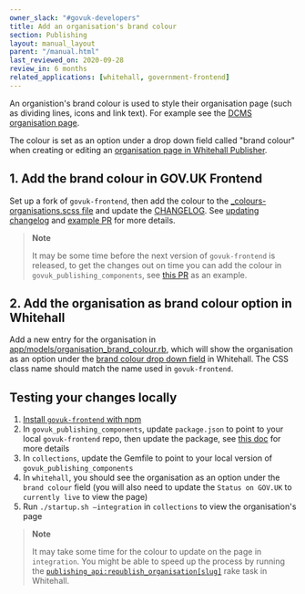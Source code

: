 ```yaml
---
owner_slack: "#govuk-developers"
title: Add an organisation's brand colour
section: Publishing
layout: manual_layout
parent: "/manual.html"
last_reviewed_on: 2020-09-28
review_in: 6 months
related_applications: [whitehall, government-frontend]
---
```


An organistion's brand colour is used to style their organisation page (such as
dividing lines, icons and link text). For example
see the [DCMS organisation page](https://www.gov.uk/government/organisations/department-for-digital-culture-media-sport).

The colour is set as an option under a drop down field called "brand colour" when
creating or editing an [organisation page in Whitehall Publisher](https://whitehall-admin.publishing.service.gov.uk/government/admin/organisations).

## 1. Add the brand colour in GOV.UK Frontend

Set up a fork of `govuk-frontend`, then add the colour to the [_colours-organisations.scss file](https://github.com/alphagov/govuk-frontend/blob/master/src/govuk/settings/_colours-organisations.scss) and update the [CHANGELOG](https://github.com/alphagov/govuk-frontend/blob/master/CHANGELOG.md).
See [updating changelog](https://github.com/alphagov/govuk-frontend/blob/master/docs/contributing/versioning.md#updating-changelog) and [example PR](https://github.com/alphagov/govuk-frontend/pull/1918) for more details.

> **Note**
>
> It may be some time before the next version of `govuk-frontend` is released,
to get the changes out on time you can add the colour in `govuk_publishing_components`,
see [this PR](https://github.com/alphagov/govuk_publishing_components/pull/1648)
as an example.

## 2. Add the organisation as brand colour option in Whitehall

Add a new entry for the organisation in [app/models/organisation_brand_colour.rb](https://github.com/alphagov/whitehall/blob/master/app/models/organisation_brand_colour.rb), which will show
the organisation as an option under the [brand colour drop down field](https://github.com/alphagov/whitehall/blob/52aff8f61a29b3999054b5b5c94875a5534eaf9a/app/views/admin/organisations/_form.html.erb#L25) in Whitehall.
The CSS class name should match the name used in `govuk-frontend`.

## Testing your changes locally

1. [Install `govuk-frontend` with npm](https://github.com/alphagov/govuk-frontend/blob/master/docs/contributing/running-locally.md)
2. In `govuk_publishing_components`, update `package.json` to point to your local
  `govuk-frontend` repo, then update the package, see [this doc](https://github.com/alphagov/govuk-frontend/blob/master/docs/contributing/tasks.md) for more details
3. In `collections`, update the Gemfile to point to your local version of
  `govuk_publishing_components`
4. In `whitehall`, you should see the organisation as an option under the `brand
  colour` field (you will also need to update the `Status on GOV.UK` to `currently live`
  to view the page)
5. Run `./startup.sh —integration` in `collections` to view the organisation's page

> **Note**
>
> It may take some time for the colour to update on the page in `integration`.
> You might be able to speed up the process by running the
> [`publishing_api:republish_organisation[slug]`](https://deploy.integration.publishing.service.gov.uk//job/run-rake-task/parambuild/?TARGET_APPLICATION=whitehall&MACHINE_CLASS=whitehall_backend&RAKE_TASK=publishing_api:republish_organisation[slug]) rake task in Whitehall.
